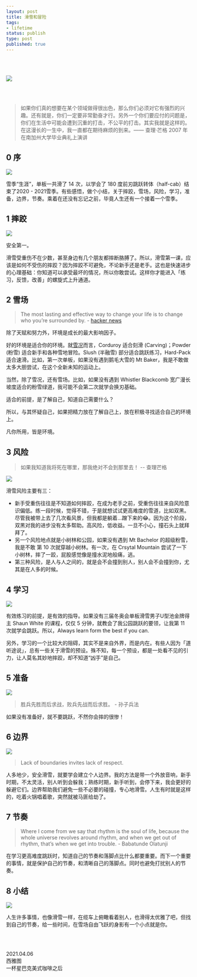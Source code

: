 ```yaml
--- 
layout: post
title: 滑雪和冒险
tags: 
- lifetime
status: publish
type: post
published: true
---
```



<br>
<br>

![](https://i.imgur.com/XKE2Rq2.jpg)

<br>
<br>

> 如果你们真的想要在某个领域做得很出色，那么你们必须对它有强烈的兴趣。还有就是，你们一定要非常勤奋才行。另外一个你们要应付的问题是，你们在生活中可能会遭到沉重的打击，不公平的打击。其实我就是这样的。在这漫长的一生中，我一直都在期待麻烦的到来。—— 查理·芒格 2007 年在南加州大学毕业典礼上演讲

## 0 序

![](https://i.imgur.com/T00Ap1w.gif)

雪季“生涯”，单板一共滑了 14 次，以学会了 180 度前刃跳跃转体（half-cab）结束了2020 - 2021雪季。有些感悟，做个小结，关于摔跤，雪场，风险，学习，准备，边界，节奏。乘着在还没有忘记之前，毕竟人生还有一个接着一个雪季。

## 1 摔跤

![](https://i.imgur.com/nvTu1AE.png)

安全第一。

滑雪受重伤不在少数，甚至身边有几个朋友都摔断胳膊了。所以，滑雪第一课，应该是如何不受伤的摔跤？因为摔跤不可避免，不论新手还是老手。这也是快速进步的心理基础：你知道可以承受最坏的情况，所以你敢尝试。这样你才能进入「练习，反馈，改善」的螺旋式上升通道。

## 2 雪场

> The most lasting and effective way to change your life is to change who you’re surrounded by. - [hacker news](https://news.ycombinator.com/item?id=22102726)

除了天赋和努力外，环境是成长的最大影响因子。

好的环境是适合你的环境。就[雪况](https://i.imgur.com/XmEtIQ9.png)而言，Corduroy 适合刻滑 (Carving)；Powder (粉雪) 适合新手和各种雪地冒险。Slush (半融雪) 部分适合跳跃练习，Hard-Pack 适合速滑。比如，第一次单板，如果没有遇到鹅毛大雪的 Mt Baker，我是不敢做太多大胆尝试，在这个全新未知的运动上。

当然，除了雪况，还有雪场。比如，如果没有遇到 Whistler Blackcomb  宽广漫长坡度适合的粉雪绿道，我可能不会第二次就学会换刃基础。

适合的前提，是了解自己，知道自己需要什么？

所以，与其怀疑自己，如果把精力放在了解自己上，放在积极寻找适合自己的环境上。

凡你所用，皆是环境。

## 3 风险

> 如果我知道我将死在哪里，那我绝对不会到那里去！ -- 查理芒格 

![](https://i.imgur.com/n6xyZtP.gif)

滑雪风险主要有三：

* 新手受重伤往往是不知道如何摔跤，在成为老手之前，受重伤往往来自风险意识偏低。练一段时候，觉得不错，于是就想试试更高难度的雪道，比如双黑。尽管我被带上去了几次看风景，但我都是躺着...蹭下来的😂。因为这个阶段，双黑对我的进步没有太多帮助。高风险，低收益。一旦不小心，撞石头上就拜拜了。
* 另一个风险地点就是小树林和公园，如果没有遇到 Mt Bachelor 的超级粉雪，我是不敢 第 10 次就穿越小树林。有一次，在 Crsytal Mountain 尝试了一下小树林，摔了一跤，屁股感觉像是撞水泥地般痛，逃。
* 第三种风险，是人与人之间的，就是会不会撞到别人，别人会不会撞到你，尤其是在人多的时候。


## 4 学习

![](https://i.imgur.com/hcqo2oK.gif)

有效练习的前提，是有效的指导。如果没有三届冬奥会单板滑雪男子U型池金牌得主 Shaun White 的课程，仅仅 5 分钟，就教会了我公园跳跃的要领，让我第 11 次就学会跳跃。所以，Always learn form the best if you can.

另外，学习的一个比较大的阻碍，其实不是来自外界，而是内在。有些人因为「道听途说」，总有一些关于滑雪的预设。殊不知，每一个预设，都是一处看不见的引力，让人莫名其妙地摔跤，却不知道“凶手”是自己。

## 5 准备

![](https://i.imgur.com/oH7pR7D.gif)

> 胜兵先胜而后求战，败兵先战而后求胜。 - 孙子兵法

如果没有准备好，就不要跳跃，不然你会摔的很惨！

## 6 边界

![](https://i.imgur.com/g99MPHC.gif)

> Lack of boundaries invites lack of respect.

人多地少，安全滑雪，就要学会建立个人边界。我的方法是带一个外放音响，新手时期，不太灵活，别人听到会躲我；熟练时期，新手听到，会停下来，我会更好的躲避它们。边界帮助我们避免一些不必要的碰撞，专心地滑雪。人生有时就是这样的，吃着火锅唱着歌，突然就被马匪给劫了。

## 7 节奏

> Where I come from we say that rhythm is the soul of life, because the whole universe revolves around rhythm, and when we get out of rhythm, that’s when we get into trouble. - Babatunde Olatunji

在学习更高难度跳跃时，知道自己的节奏和落脚点比什么都要重要。而下一个重要的事情，就是保护自己的节奏，和清晰自己的落脚点。同时也避免打扰别人的节奏。


## 8 小结

![](https://i.imgur.com/Ab3ku1h.gif)

人生许多事情，也像滑雪一样，在缆车上俯瞰看着别人，也滑得太优雅了吧，但找到自己的节奏，给一些时间，在雪场自由飞跃的身影有一个小点就是你。
           

<br>
<br>

2021.04.06 <br>
西雅图<br>
一杯星巴克美式咖啡之后
 <br>





